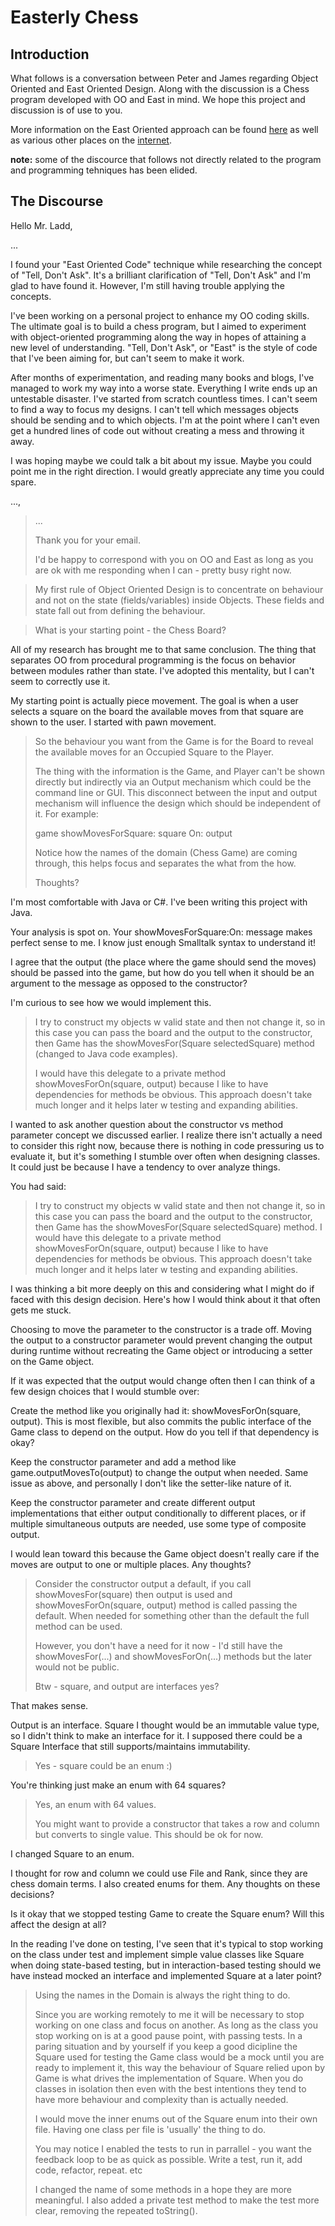Easterly Chess
==============

Introduction
------------

What follows is a conversation between Peter and James regarding Object Oriented and East Oriented
Design. Along with the discussion is a Chess program developed with OO and East in mind. We hope
this project and discussion is of use to you.

More information on the East Oriented approach can be found [here](http://jamesladdcode.com/?p=12)
as well as various other places on the [internet](https://www.google.com.au/search?q=save+google+search&oq=save+google+search#q=East+Oriented+code). 

**note:** some of the discource that follows not directly related to the program and programming
tehniques has been elided.

The Discourse
-------------

Hello Mr. Ladd,

...

I found your "East Oriented Code" technique while researching the concept of "Tell, Don't Ask". It's a brilliant clarification of "Tell, Don't Ask" and I'm glad to have found it. However, I'm still having trouble applying the concepts.

I've been working on a personal project to enhance my OO coding skills. The ultimate goal is to build a chess program, but I aimed to experiment with object-oriented programming along the way in hopes of attaining a new level of understanding. "Tell, Don't Ask", or "East" is the style of code that I've been aiming for, but can't seem to make it work.

After months of experimentation, and reading many books and blogs, I've managed to work my way into a worse state. Everything I write ends up an untestable disaster. I've started from scratch countless times. I can't seem to find a way to focus my designs. I can't tell which messages objects should be sending and to which objects. I'm at the point where I can't even get a hundred lines of code out without creating a mess and throwing it away.

I was hoping maybe we could talk a bit about my issue. Maybe you could point me in the right direction. I would greatly appreciate any time you could spare.

...,

> ...
>
> Thank you for your email.
> 
> I'd be happy to correspond with you on OO and East as long as you are ok with me responding when I can - pretty busy right now.

> My first rule of Object Oriented Design is to concentrate on behaviour and not on the state (fields/variables) inside Objects.
> These fields and state fall out from defining the behaviour.

> What is your starting point - the Chess Board?

All of my research has brought me to that same conclusion. The thing that separates OO from procedural programming is the focus on behavior between modules rather than state. I've adopted this mentality, but I can't seem to correctly use it.

My starting point is actually piece movement. The goal is when a user selects a square on the board the available moves from that square are shown to the user. I started with pawn movement.

> So the behaviour you want from the Game is for the Board to reveal the available moves for an Occupied Square to the Player. 
>
> The thing with the information is the Game, and Player can't be shown directly but indirectly via an Output mechanism which could be the command line or GUI.
> This disconnect between the input and output mechanism will influence the design which should be independent of it. For example:
>
>
> game showMovesForSquare: square On: output
>
>
> Notice how the names of the domain (Chess Game) are coming through, this helps focus and separates the what from the how.
>
>
> Thoughts?

I'm most comfortable with Java or C#. I've been writing this project with Java.

Your analysis is spot on. Your showMovesForSquare:On: message makes perfect sense to me. I know just enough Smalltalk syntax to understand it!

I agree that the output (the place where the game should send the moves) should be passed into the game, but how do you tell when it should be an argument to the message as opposed to the constructor?

I'm curious to see how we would implement this.

> I try to construct my objects w valid state and then not change it, so in this case you can pass the board and the output to the constructor, then 
> Game has the showMovesFor(Square selectedSquare) method (changed to Java code examples).
>
> I would have this delegate to a private method showMovesForOn(square, output)
> because I like to have dependencies for methods be obvious. This approach doesn't take much longer and it helps later w testing and expanding abilities.


I wanted to ask another question about the constructor vs method parameter concept we discussed earlier. I realize there isn't actually a need to consider this right now, because there is nothing in code pressuring us to evaluate it, but it's something I stumble over often when designing classes. It could just be because I have a tendency to over analyze things.

You had said:
> I try to construct my objects w valid state and then not change it, so in this case you can pass the board and the output to the constructor, then 
> Game has the showMovesFor(Square selectedSquare) method.
> I would have this delegate to a private method showMovesForOn(square, output)
> because I like to have dependencies for methods be obvious. This approach doesn't take much longer and it helps later w testing and expanding abilities.

I was thinking a bit more deeply on this and considering what I might do if faced with this design decision. Here's how I would think about it that often gets me stuck.

Choosing to move the parameter to the constructor is a trade off. Moving the output to a constructor parameter would prevent changing the output during runtime without recreating the Game object or introducing a setter on the Game object.

If it was expected that the output would change often then I can think of a few design choices that I would stumble over:

Create the method like you originally had it: showMovesForOn(square, output). This is most flexible, but also commits the public interface of the Game class to depend on the output. How do you tell if that dependency is okay?

Keep the constructor parameter and add a method like game.outputMovesTo(output) to change the output when needed. Same issue as above, and personally I don't like the setter-like nature of it.

Keep the constructor parameter and create different output implementations that either output conditionally to different places, or if multiple simultaneous outputs are needed, use some type of composite output. 

I would lean toward this because the Game object doesn't really care if the moves are output to one or multiple places.
Any thoughts?

> Consider the constructor output a default, if you call showMovesFor(square) then output is used and showMovesForOn(square, output) method is called passing the default. When needed for something other than the default the full method can be used.
>
> However, you don't have a need for it now - I'd still have the showMovesFor(...) and showMovesForOn(...) methods but the later would not be public.
>
> Btw - square, and output are interfaces yes?

That makes sense.

Output is an interface. 
Square I thought would be an immutable value type, so I didn't think to make an interface for it. I supposed there could be a Square Interface that still supports/maintains immutability.

> Yes - square could be an enum :)

You're thinking just make an enum with 64 squares?

> Yes, an enum with 64 values.
>
> You might want to provide a constructor that takes a row and column but converts to single value.
> This should be ok for now.

I changed Square to an enum.

I thought for row and column we could use File and Rank, since they are chess domain terms. I also created enums for them. Any thoughts on these decisions?

Is it okay that we stopped testing Game to create the Square enum? Will this affect the design at all?
 
In the reading I've done on testing, I've seen that it's typical to stop working on the class under test and implement simple value classes like Square when doing state-based testing, but in interaction-based testing should we have instead mocked an interface and implemented Square at a later point?

> Using the names in the Domain is always the right thing to do.
>
> Since you are working remotely to me it will be necessary to stop working on one class and focus on another. As long as the class you stop working on is at a good pause point, with passing tests.
> In a paring situation and by yourself if you keep a good dicipline the Square used for testing the Game class would be a mock until you are ready to implement it, this way the behaviour of Square relied upon by Game is what drives the implementation of Square. When you do classes in isolation then even with the best intentions they tend to have more behaviour and complexity than is actually needed.
> 
>
> I would move the inner enums out of the Square enum into their own file. Having one class per file is 'usually' the thing to do.
>
> You may notice I enabled the tests to run in parrallel - you want the feedback loop to be as quick as possible. Write a test, run it, add code, refactor, repeat. etc
>
>
> I changed the name of some methods in a hope they are more meaningful. I also added a private test method to make the test more clear, removing the repeated toString().
>

